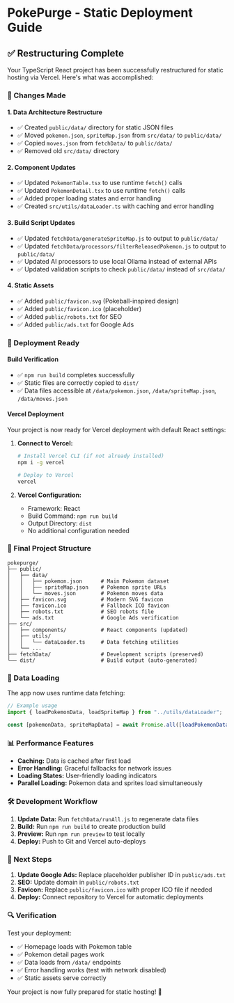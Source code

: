 # PokePurge - Static Deployment Guide

## ✅ Restructuring Complete

Your TypeScript React project has been successfully restructured for static hosting via Vercel. Here's what was accomplished:

### 🔄 Changes Made

#### 1. **Data Architecture Restructure**

- ✅ Created `public/data/` directory for static JSON files
- ✅ Moved `pokemon.json`, `spriteMap.json` from `src/data/` to `public/data/`
- ✅ Copied `moves.json` from `fetchData/` to `public/data/`
- ✅ Removed old `src/data/` directory

#### 2. **Component Updates**

- ✅ Updated `PokemonTable.tsx` to use runtime `fetch()` calls
- ✅ Updated `PokemonDetail.tsx` to use runtime `fetch()` calls
- ✅ Added proper loading states and error handling
- ✅ Created `src/utils/dataLoader.ts` with caching and error handling

#### 3. **Build Script Updates**

- ✅ Updated `fetchData/generateSpriteMap.js` to output to `public/data/`
- ✅ Updated `fetchData/processors/filterReleasedPokemon.js` to output to `public/data/`
- ✅ Updated AI processors to use local Ollama instead of external APIs
- ✅ Updated validation scripts to check `public/data/` instead of `src/data/`

#### 4. **Static Assets**

- ✅ Added `public/favicon.svg` (Pokeball-inspired design)
- ✅ Added `public/favicon.ico` (placeholder)
- ✅ Added `public/robots.txt` for SEO
- ✅ Added `public/ads.txt` for Google Ads

### 🚀 Deployment Ready

#### **Build Verification**

- ✅ `npm run build` completes successfully
- ✅ Static files are correctly copied to `dist/`
- ✅ Data files accessible at `/data/pokemon.json`, `/data/spriteMap.json`, `/data/moves.json`

#### **Vercel Deployment**

Your project is now ready for Vercel deployment with default React settings:

1. **Connect to Vercel:**

   ```bash
   # Install Vercel CLI (if not already installed)
   npm i -g vercel

   # Deploy to Vercel
   vercel
   ```

2. **Vercel Configuration:**
   - Framework: React
   - Build Command: `npm run build`
   - Output Directory: `dist`
   - No additional configuration needed

### 📁 Final Project Structure

```
pokepurge/
├── public/
│   ├── data/
│   │   ├── pokemon.json      # Main Pokemon dataset
│   │   ├── spriteMap.json    # Pokemon sprite URLs
│   │   └── moves.json        # Pokemon moves data
│   ├── favicon.svg           # Modern SVG favicon
│   ├── favicon.ico           # Fallback ICO favicon
│   ├── robots.txt            # SEO robots file
│   └── ads.txt               # Google Ads verification
├── src/
│   ├── components/           # React components (updated)
│   ├── utils/
│   │   └── dataLoader.ts     # Data fetching utilities
│   └── ...
├── fetchData/                # Development scripts (preserved)
└── dist/                     # Build output (auto-generated)
```

### 🔧 Data Loading

The app now uses runtime data fetching:

```typescript
// Example usage
import { loadPokemonData, loadSpriteMap } from "../utils/dataLoader";

const [pokemonData, spriteMapData] = await Promise.all([loadPokemonData(), loadSpriteMap()]);
```

### 📊 Performance Features

- **Caching:** Data is cached after first load
- **Error Handling:** Graceful fallbacks for network issues
- **Loading States:** User-friendly loading indicators
- **Parallel Loading:** Pokemon data and sprites load simultaneously

### 🛠️ Development Workflow

1. **Update Data:** Run `fetchData/runAll.js` to regenerate data files
2. **Build:** Run `npm run build` to create production build
3. **Preview:** Run `npm run preview` to test locally
4. **Deploy:** Push to Git and Vercel auto-deploys

### 🎯 Next Steps

1. **Update Google Ads:** Replace placeholder publisher ID in `public/ads.txt`
2. **SEO:** Update domain in `public/robots.txt`
3. **Favicon:** Replace `public/favicon.ico` with proper ICO file if needed
4. **Deploy:** Connect repository to Vercel for automatic deployments

### 🔍 Verification

Test your deployment:

- ✅ Homepage loads with Pokemon table
- ✅ Pokemon detail pages work
- ✅ Data loads from `/data/` endpoints
- ✅ Error handling works (test with network disabled)
- ✅ Static assets serve correctly

Your project is now fully prepared for static hosting! 🎉
